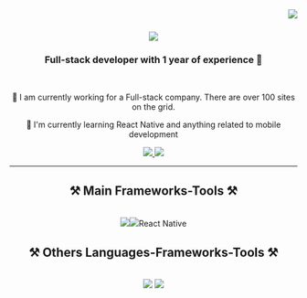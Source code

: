 <img align="right" src="https://visitor-badge.laobi.icu/badge?page_id=salesp07.salesp07" />

<h1 align="center">
    <img src="https://readme-typing-svg.herokuapp.com/?font=Righteous&size=35&center=true&vCenter=true&width=500&height=70&duration=4000&lines=Hello+moppet!+👋;+I'm+Vladislav!;" />
</h1>

<h3 align="center"> Full-stack developer with 1 year of experience 💩 </h3>

<br/>

<div align="center">
 
 👾 I am currently working for a Full-stack company. There are over 100 sites on the grid.
 
 📱 I'm currently learning React Native and anything related to mobile development

 </div>
 
<div align="center"> 
  <a href="mailto:ssiciliani@rambler.ru">
    <img src="https://img.shields.io/badge/Gmail-333333?style=for-the-badge&logo=gmail&logoColor=purple" />
  </a>
  <a href="https://t.me/sSiciliano" target="_blank">
    <img src="https://img.shields.io/badge/Telegram-0077B5?&logo=telegram&logoColor=white" target="_blank" />
  </a>
</div>

 <hr/>
 
<h2 align="center">⚒ Main Frameworks-Tools ⚒</h2>
<br/>
<div align="center">
    <img src="https://skillicons.dev/icons?i=ts,react,redux,graphql,materialui,tailwind" /><img src="https://skillicons.dev/icons?i=react" />React Native
</div>

<h2 align="center">⚒ Others Languages-Frameworks-Tools ⚒</h2>
<br/>
<div align="center">
    <img src="https://skillicons.dev/icons?i=bootstrap,css,figma,git,github,html,ai,js,jquery,nextjs,sass,windicss,wordpress" />
    <img src="https://skillicons.dev/icons?i=nodejs,express,php,mysql,sqlite" /><br>
</div>


<br/>

